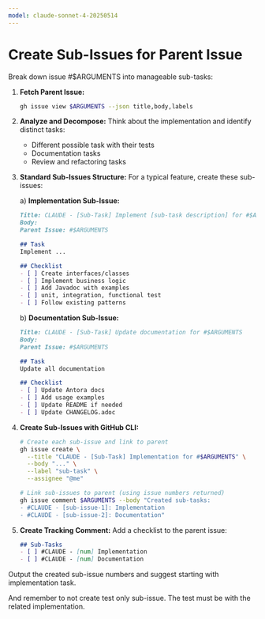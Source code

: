 ```yaml
---
model: claude-sonnet-4-20250514
---
```


# Create Sub-Issues for Parent Issue

Break down issue #$ARGUMENTS into manageable sub-tasks:

1. **Fetch Parent Issue:**
   ```bash
   gh issue view $ARGUMENTS --json title,body,labels
   ```

2. **Analyze and Decompose:**
   Think about the implementation and identify distinct tasks:
    - Different possible task with their tests
    - Documentation tasks
    - Review and refactoring tasks

3. **Standard Sub-Issues Structure:**
   For a typical feature, create these sub-issues:

   a) **Implementation Sub-Issue:**
   ```markdown
   Title: CLAUDE - [Sub-Task] Implement [sub-task description] for #$ARGUMENTS
   Body:
   Parent Issue: #$ARGUMENTS
   
   ## Task
   Implement ...
   
   ## Checklist
   - [ ] Create interfaces/classes
   - [ ] Implement business logic
   - [ ] Add Javadoc with examples
   - [ ] unit, integration, functional test
   - [ ] Follow existing patterns
   ```

   b) **Documentation Sub-Issue:**
   ```markdown
   Title: CLAUDE - [Sub-Task] Update documentation for #$ARGUMENTS
   Body:
   Parent Issue: #$ARGUMENTS
   
   ## Task
   Update all documentation
   
   ## Checklist
   - [ ] Update Antora docs
   - [ ] Add usage examples
   - [ ] Update README if needed
   - [ ] Update CHANGELOG.adoc
   ```

4. **Create Sub-Issues with GitHub CLI:**
   ```bash
   # Create each sub-issue and link to parent
   gh issue create \
     --title "CLAUDE - [Sub-Task] Implementation for #$ARGUMENTS" \
     --body "..." \
     --label "sub-task" \
     --assignee "@me"
   
   # Link sub-issues to parent (using issue numbers returned)
   gh issue comment $ARGUMENTS --body "Created sub-tasks:
   - #CLAUDE - [sub-issue-1]: Implementation
   - #CLAUDE - [sub-issue-2]: Documentation"
   ```

5. **Create Tracking Comment:**
   Add a checklist to the parent issue:
   ```markdown
   ## Sub-Tasks
   - [ ] #CLAUDE - [num] Implementation
   - [ ] #CLAUDE - [num] Documentation
   ```

Output the created sub-issue numbers and suggest starting with implementation task.

And remember to not create test only sub-issue. The test must be with the related implementation.
